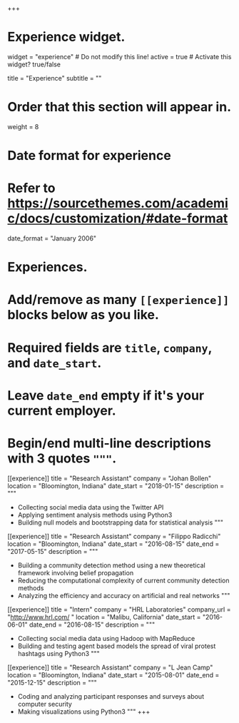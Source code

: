 +++
# Experience widget.
widget = "experience"  # Do not modify this line!
active = true  # Activate this widget? true/false

title = "Experience"
subtitle = ""

# Order that this section will appear in.
weight = 8

# Date format for experience
#   Refer to https://sourcethemes.com/academic/docs/customization/#date-format
date_format = "January 2006"

# Experiences.
#   Add/remove as many `[[experience]]` blocks below as you like.
#   Required fields are `title`, `company`, and `date_start`.
#   Leave `date_end` empty if it's your current employer.
#   Begin/end multi-line descriptions with 3 quotes `"""`.

[[experience]]
  title = "Research Assistant"
  company = "Johan Bollen"
  location = "Bloomington, Indiana"
  date_start = "2018-01-15"
  description = """
  
  * Collecting social media data using the Twitter API
  * Applying sentiment analysis methods using Python3
  * Building null models and bootstrapping data for statistical analysis
  """

[[experience]]
  title = "Research Assistant"
  company = "Filippo Radicchi"
  location = "Bloomington, Indiana"
  date_start = "2016-08-15"
  date_end = "2017-05-15"
  description = """
  
  * Building a community detection method using a new theoretical framework involving belief propagation
  * Reducing the computational complexity of current community detection methods
  * Analyzing the efficiency and accuracy on artificial and real networks
  """

[[experience]]
  title = "Intern"
  company = "HRL Laboratories"
  company_url = "http://www.hrl.com/ "
  location = "Malibu, California"
  date_start = "2016-06-01"
  date_end = "2016-08-15"
  description = """
  
  * Collecting social media data using Hadoop with MapReduce
  * Building and testing agent based models the spread of viral protest hashtags using Python3
  """

[[experience]]
  title = "Research Assistant"
  company = "L Jean Camp"
  location = "Bloomington, Indiana"
  date_start = "2015-08-01"
  date_end = "2015-12-15"
  description = """
  
  * Coding and analyzing participant responses and surveys about computer security
  * Making visualizations using Python3
  """
+++
